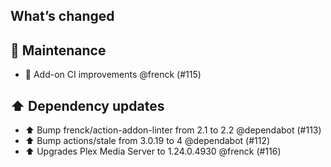 ## What’s changed

## 🧰 Maintenance

- 🚀 Add-on CI improvements @frenck (#115)

## ⬆️ Dependency updates

- ⬆️ Bump frenck/action-addon-linter from 2.1 to 2.2 @dependabot (#113)
- ⬆️ Bump actions/stale from 3.0.19 to 4 @dependabot (#112)
- ⬆️ Upgrades Plex Media Server to 1.24.0.4930 @frenck (#116)
